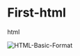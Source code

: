 # First-html
html

![HTML-Basic-Format](https://github.com/mehranbahramm/First-html/assets/130790790/ba62423a-bd18-447a-9ca8-d3d51024839d)
